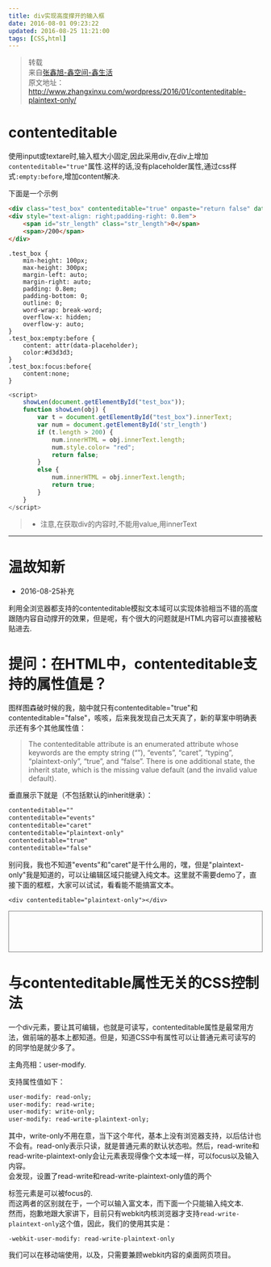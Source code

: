 ```yaml
---
title: div实现高度撑开的输入框
date: 2016-08-01 09:23:22
updated: 2016-08-25 11:21:00
tags: [CSS,html]
---
```

> 转载  
来自[张鑫旭-鑫空间-鑫生活](http://www.zhangxinxu.com)  
原文地址： http://www.zhangxinxu.com/wordpress/2016/01/contenteditable-plaintext-only/

# contenteditable
使用input或textare时,输入框大小固定,因此采用div,在div上增加`contenteditable="true"`属性.这样的话,没有placeholder属性,通过css样式`:empty:before`,增加content解决.

<!-- more -->

下面是一个示例
```html
<div class="test_box" contenteditable="true" onpaste="return false" data-placeholder="聊聊这组照片" id="test_box" onKeyUp="showLen(this);"></div>
<div style="text-align: right;padding-right: 0.8em">
    <span id="str_length" class="str_length">0</span>
    <span>/200</span>
</div>
```
```stylus
.test_box {
    min-height: 100px;
    max-height: 300px;
    margin-left: auto;
    margin-right: auto;
    padding: 0.8em;
    padding-bottom: 0;
    outline: 0;
    word-wrap: break-word;
    overflow-x: hidden;
    overflow-y: auto;
}
.test_box:empty:before {
    content: attr(data-placeholder);
    color:#d3d3d3;
}
.test_box:focus:before{
    content:none;
}
```
```javascript
<script>
    showLen(document.getElementById("test_box"));
    function showLen(obj) {
        var t = document.getElementById("test_box").innerText;
        var num = document.getElementById('str_length')
        if (t.length > 200) {
            num.innerHTML = obj.innerText.length;
            num.style.color= "red";
            return false;
        }
        else {
            num.innerHTML = obj.innerText.length;
            return true;
        }
    }
</script>
```

> * 注意,在获取div的内容时,不能用value,用innerText  

---
# 温故知新
* 2016-08-25补充  

利用全浏览器都支持的contenteditable模拟文本域可以实现体验相当不错的高度跟随内容自动撑开的效果，但是呢，有个很大的问题就是HTML内容可以直接被粘贴进去.

# 提问：在HTML中，contenteditable支持的属性值是？  

图样图森破时候的我，脑中就只有contenteditable="true"和contenteditable="false"，咳咳，后来我发现自己太天真了，新的草案中明确表示还有多个其他属性值：

> The contenteditable attribute is an enumerated attribute whose keywords are the empty string (“”), “events”, “caret”, “typing”, “plaintext-only”, “true”, and “false”. There is one additional state, the inherit state, which is the missing value default (and the invalid value default).

垂直展示下就是（不包括默认的inherit继承）：
```html
contenteditable=""
contenteditable="events"
contenteditable="caret"
contenteditable="plaintext-only"
contenteditable="true"
contenteditable="false"
```
别问我，我也不知道"events"和"caret"是干什么用的，嘿，但是"plaintext-only"我是知道的，可以让编辑区域只能键入纯文本。这里就不需要demo了，直接下面的框框，大家可以试试，看看能不能搞富文本。  

`<div contenteditable="plaintext-only"></div>`

<div style='min-height:80px;border:1px solid grey' contenteditable="plaintext-only"></div>

# 与contenteditable属性无关的CSS控制法
一个div元素，要让其可编辑，也就是可读写，contenteditable属性是最常用方法，做前端的基本上都知道。但是，知道CSS中有属性可以让普通元素可读写的的同学怕是就少多了。

主角亮相：user-modify.

支持属性值如下：
```html
user-modify: read-only;
user-modify: read-write;
user-modify: write-only;
user-modify: read-write-plaintext-only;
```
其中，write-only不用在意，当下这个年代，基本上没有浏览器支持，以后估计也不会有。read-only表示只读，就是普通元素的默认状态啦。然后，read-write和read-write-plaintext-only会让元素表现得像个文本域一样，可以focus以及输入内容。  
会发现，设置了read-write和read-write-plaintext-only值的两个<p>标签元素是可以被focus的.  
而这两者的区别就在于，一个可以输入富文本，而下面一个只能输入纯文本.  
然而，抱歉地跟大家讲下，目前只有webkit内核浏览器才支持`read-write-plaintext-only`这个值，因此，我们的使用其实是：
```
-webkit-user-modify: read-write-plaintext-only
```
我们可以在移动端使用，以及，只需要兼顾webkit内容的桌面网页项目。
